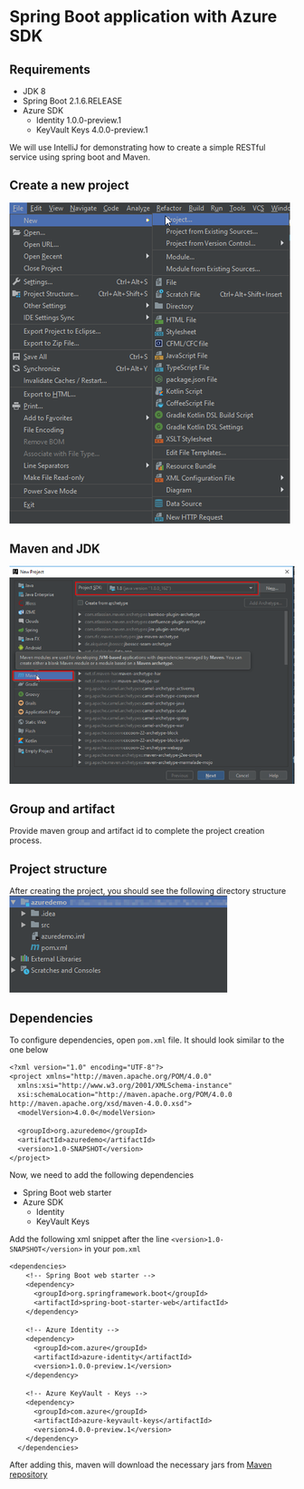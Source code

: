# Spring Boot application with Azure SDK

## Requirements
+ JDK 8
+ Spring Boot 2.1.6.RELEASE
+ Azure SDK
  - Identity 1.0.0-preview.1
  - KeyVault Keys 4.0.0-preview.1

We will use IntelliJ for demonstrating how to create a simple RESTful service using spring boot and Maven.

## Create a new project 
![New project](./images/new_project.png)
 

## Maven and JDK 
![Maven](./images/maven_jdk8.png)

## Group and artifact
Provide maven group and artifact id to complete the project creation process.

## Project structure 
After creating the project, you should see the following directory structure
![Project](./images/project_dir.png)

## Dependencies
To configure dependencies, open `pom.xml` file. It should look similar to the one below
```
<?xml version="1.0" encoding="UTF-8"?>
<project xmlns="http://maven.apache.org/POM/4.0.0"
  xmlns:xsi="http://www.w3.org/2001/XMLSchema-instance"
  xsi:schemaLocation="http://maven.apache.org/POM/4.0.0 http://maven.apache.org/xsd/maven-4.0.0.xsd">
  <modelVersion>4.0.0</modelVersion>

  <groupId>org.azuredemo</groupId>
  <artifactId>azuredemo</artifactId>
  <version>1.0-SNAPSHOT</version>
</project>
```

Now, we need to add the following dependencies
+ Spring Boot web starter
+ Azure SDK
   - Identity
   - KeyVault Keys

Add the following xml snippet after the line `<version>1.0-SNAPSHOT</version>` in your `pom.xml`

```
<dependencies>
    <!-- Spring Boot web starter -->
    <dependency>
      <groupId>org.springframework.boot</groupId>
      <artifactId>spring-boot-starter-web</artifactId>
    </dependency>

    <!-- Azure Identity -->
    <dependency>
      <groupId>com.azure</groupId>
      <artifactId>azure-identity</artifactId>
      <version>1.0.0-preview.1</version>
    </dependency>

    <!-- Azure KeyVault - Keys -->
    <dependency>
      <groupId>com.azure</groupId>
      <artifactId>azure-keyvault-keys</artifactId>
      <version>4.0.0-preview.1</version>
    </dependency>
  </dependencies>
```
After adding this, maven will download the necessary jars from [Maven repository](https://mvnrepository.com/repos/central)

